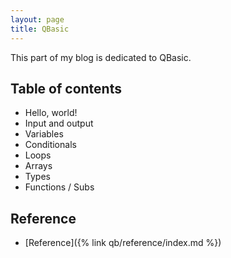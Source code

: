 ```yaml
---
layout: page
title: QBasic
---
```


This part of my blog is dedicated to QBasic.


## Table of contents

- Hello, world!
- Input and output
- Variables
- Conditionals
- Loops
- Arrays
- Types
- Functions / Subs

## Reference

- [Reference]({% link qb/reference/index.md %})
